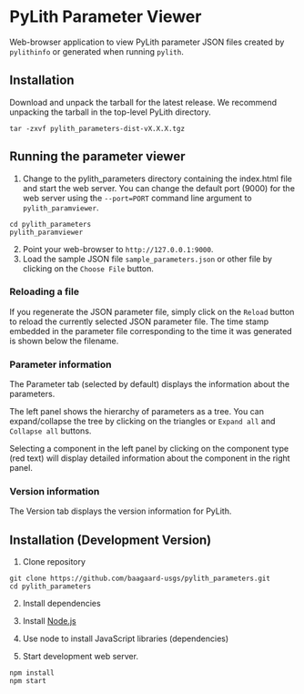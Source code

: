 # PyLith Parameter Viewer

Web-browser application to view PyLith parameter JSON files created by
`pylithinfo` or generated when running `pylith`.

## Installation

Download and unpack the tarball for the latest release. We recommend
unpacking the tarball in the top-level PyLith directory.
   
```
tar -zxvf pylith_parameters-dist-vX.X.X.tgz
```

## Running the parameter viewer

1. Change to the pylith_parameters directory containing the index.html
   file and start the web server. You can change the default port
   (9000) for the web server using the `--port=PORT` command line
   argument to `pylith_paramviewer`.
```
cd pylith_parameters
pylith_paramviewer
```
2. Point your web-browser to `http://127.0.0.1:9000`.
3. Load the sample JSON file `sample_parameters.json` or other file by
   clicking on the `Choose File` button.

### Reloading a file

If you regenerate the JSON parameter file, simply click on the
`Reload` button to reload the currently selected JSON parameter
file. The time stamp embedded in the parameter file corresponding to
the time it was generated is shown below the filename.

### Parameter information

The Parameter tab (selected by default) displays the information about
the parameters.

The left panel shows the hierarchy of parameters as a tree. You can
expand/collapse the tree by clicking on the triangles or `Expand all`
and `Collapse all` buttons.

Selecting a component in the left panel by clicking on the component
type (red text) will display detailed information about the component
in the right panel.

### Version information

The Version tab displays the version information for PyLith.

## Installation (Development Version)

1. Clone repository
```
git clone https://github.com/baagaard-usgs/pylith_parameters.git
cd pylith_parameters
```
2. Install dependencies

  1. Install [Node.js](https://nodejs.org)
  2. Use node to install JavaScript libraries (dependencies)
  3. Start development web server.

```
npm install
npm start
```
